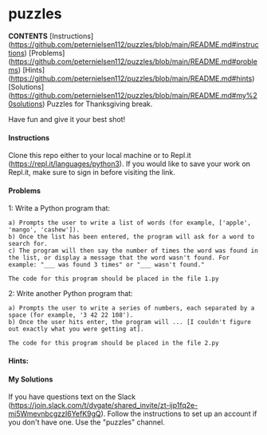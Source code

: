 # puzzles
**CONTENTS**
[Instructions] (https://github.com/peternielsen112/puzzles/blob/main/README.md#instructions)
[Problems] (https://github.com/peternielsen112/puzzles/blob/main/README.md#problems)
[Hints] (https://github.com/peternielsen112/puzzles/blob/main/README.md#hints)
[Solutions] (https://github.com/peternielsen112/puzzles/blob/main/README.md#my%20solutions)
Puzzles for Thanksgiving break.

Have fun and give it your best shot!

#### Instructions

Clone this repo either to your local machine or to Repl.it (https://repl.it/languages/python3). If you would like to save your work on Repl.it, make sure to sign in before visiting the link.

#### Problems

1: Write a Python program that:

    a) Prompts the user to write a list of words (for example, ['apple', 'mango', 'cashew']). 
    b) Once the list has been entered, the program will ask for a word to search for.
    c) The program will then say the number of times the word was found in the list, or display a message that the word wasn't found. For example: "___ was found 3 times" or "___ wasn't found."

    The code for this program should be placed in the file 1.py

2:  Write another Python program that:

    a) Prompts the user to write a series of numbers, each separated by a space (for example, '3 42 22 108').
    b) Once the user hits enter, the program will ... [I couldn't figure out exactly what you were getting at].
    
    The code for this program should be placed in the file 2.py


#### Hints:



#### My Solutions

If you have questions text on the Slack (https://join.slack.com/t/dvgate/shared_invite/zt-ijp1fq2e-mi5WmevnbcgzzI6YefK9gQ). Follow the instructions to set up an account if you don't have one. Use the "puzzles" channel.
